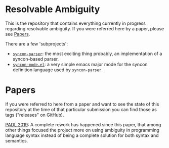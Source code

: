 # Resolvable Ambiguity

This is the repository that contains everything currently in progress regarding resolvable ambiguity. If you were referred here by a paper, please see [Papers](#papers).

There are a few 'subprojects':

- [`syncon-parser`](syncon-parser): the most exciting thing probably, an implementation of a syncon-based parser.
- [`syncon-mode.el`](syncon-mode.el): a very simple emacs major mode for the syncon definition language used by `syncon-parser`.

# Papers

If you were referred to here from a paper and want to see the state of this repository at the time of that particular submission you can find those as tags ("releases" on GitHub).

[PADL 2019](https://github.com/miking-lang/syncon/releases/tag/padl-2019): A complete rework has happened since this paper, that among other things focused the project more on using ambiguity in programming language syntax instead of being a complete solution for both syntax and semantics.
